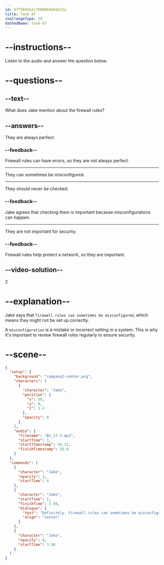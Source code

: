 ```yaml
---
id: 67f5042b2c76890b5bba512a
title: Task 87
challengeType: 19
dashedName: task-87
---
```


<!-- (audio) Jake: Definitely. Firewall rules can sometimes be misconfigured. -->

# --instructions--

Listen to the audio and answer the question below.

# --questions--

## --text--

What does Jake mention about the firewall rules?

## --answers--

They are always perfect.

### --feedback--

Firewall rules can have errors, so they are not always perfect.

---

They can sometimes be misconfigured.

---

They should never be checked.

### --feedback--

Jake agrees that checking them is important because misconfigurations can happen.

---

They are not important for security.

### --feedback--

Firewall rules help protect a network, so they are important.

## --video-solution--

2

# --explanation--

Jake says that `firewall rules can sometimes be misconfigured`, which means they might not be set up correctly.

A `misconfiguration` is a mistake or incorrect setting in a system. This is why it's important to review firewall rules regularly to ensure security.

# --scene--

```json
{
  "setup": {
    "background": "company2-center.png",
    "characters": [
      {
        "character": "Jake",
        "position": {
          "x": 50,
          "y": 0,
          "z": 1.4
        },
        "opacity": 0
      }
    ],
    "audio": {
      "filename": "B1_17-2.mp3",
      "startTime": 1,
      "startTimestamp": 56.32,
      "finishTimestamp": 58.8
    }
  },
  "commands": [
    {
      "character": "Jake",
      "opacity": 1,
      "startTime": 0
    },
    {
      "character": "Jake",
      "startTime": 1,
      "finishTime": 3.48,
      "dialogue": {
        "text": "Definitely. Firewall rules can sometimes be misconfigured.",
        "align": "center"
      }
    },
    {
      "character": "Jake",
      "opacity": 0,
      "startTime": 3.98
    }
  ]
}
```
